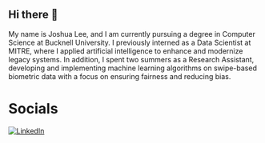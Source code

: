 ## Hi there 👋
My name is Joshua Lee, and I am currently pursuing a degree in Computer Science at Bucknell University. I previously interned as a Data Scientist at MITRE, where I applied artificial intelligence to enhance and modernize legacy systems. In addition, I spent two summers as a Research Assistant, developing and implementing machine learning algorithms on swipe-based biometric data with a focus on ensuring fairness and reducing bias.

# Socials 
[![LinkedIn](https://img.shields.io/badge/LinkedIn-blue?style=for-the-badge&logo=linkedin&logoColor=white)](https://www.linkedin.com/in/joshua-lee2026/)


<!--
**Josh2230/Josh2230** is a ✨ _special_ ✨ repository because its `README.md` (this file) appears on your GitHub profile.

Here are some ideas to get you started:

- 🔭 I’m currently working on ...
- 🌱 I’m currently learning ...
- 👯 I’m looking to collaborate on ...
- 🤔 I’m looking for help with ...
- 💬 Ask me about ...
- 📫 How to reach me: ...
- 😄 Pronouns: ...
- ⚡ Fun fact: ...
-->
